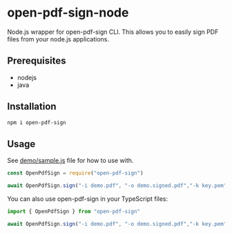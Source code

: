 # open-pdf-sign-node

Node.js wrapper for open-pdf-sign CLI. This allows you to easily sign
PDF files from your node.js applications.

## Prerequisites

* nodejs
* java

## Installation

```bash
npm i open-pdf-sign
```

## Usage

See [demo/sample.js](demo/sample.js) file for how to use with.

```javascript
const OpenPdfSign = require("open-pdf-sign")

await OpenPdfSign.sign("-i demo.pdf", "-o demo.signed.pdf","-k key.pem","-c cert.pem")
```

You can also use open-pdf-sign in your TypeScript files:

```typescript
import { OpenPdfSign } from "open-pdf-sign"

await OpenPdfSign.sign("-i demo.pdf", "-o demo.signed.pdf","-k key.pem","-c cert.pem")
```